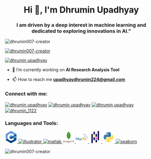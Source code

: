 <h1 align="center">Hi 👋, I'm Dhrumin Upadhyay</h1>
<h3 align="center">I am driven by a deep interest in machine learning and dedicated to exploring innovations in AI."</h3>

<p align="left"> <img src="https://komarev.com/ghpvc/?username=dhrumin007-creator&label=Profile%20views&color=0e75b6&style=flat" alt="dhrumin007-creator" /> </p>

<p align="left"> <a href="https://github.com/ryo-ma/github-profile-trophy"><img src="https://github-profile-trophy.vercel.app/?username=dhrumin007-creator" alt="dhrumin007-creator" /></a> </p>

<p align="left"> <a href="https://twitter.com/dhrumin upadhyay" target="blank"><img src="https://img.shields.io/twitter/follow/dhrumin upadhyay?logo=twitter&style=for-the-badge" alt="dhrumin upadhyay" /></a> </p>

- 🔭 I’m currently working on **AI Research Analysis Tool**

- 📫 How to reach me **upadhyaydhrumin224@gmail.com**

<h3 align="left">Connect with me:</h3>
<p align="left">
<a href="https://twitter.com/dhrumin upadhyay" target="blank"><img align="center" src="https://raw.githubusercontent.com/rahuldkjain/github-profile-readme-generator/master/src/images/icons/Social/twitter.svg" alt="dhrumin upadhyay" height="30" width="40" /></a>
<a href="https://linkedin.com/in/dhrumin upadhyay" target="blank"><img align="center" src="https://raw.githubusercontent.com/rahuldkjain/github-profile-readme-generator/master/src/images/icons/Social/linked-in-alt.svg" alt="dhrumin upadhyay" height="30" width="40" /></a>
<a href="https://stackoverflow.com/users/dhrumin upadhyay" target="blank"><img align="center" src="https://raw.githubusercontent.com/rahuldkjain/github-profile-readme-generator/master/src/images/icons/Social/stack-overflow.svg" alt="dhrumin upadhyay" height="30" width="40" /></a>
<a href="https://kaggle.com/dhrumin_1122" target="blank"><img align="center" src="https://raw.githubusercontent.com/rahuldkjain/github-profile-readme-generator/master/src/images/icons/Social/kaggle.svg" alt="dhrumin_1122" height="30" width="40" /></a>
</p>

<h3 align="left">Languages and Tools:</h3>
<p align="left"> <a href="https://www.w3schools.com/cpp/" target="_blank" rel="noreferrer"> <img src="https://raw.githubusercontent.com/devicons/devicon/master/icons/cplusplus/cplusplus-original.svg" alt="cplusplus" width="40" height="40"/> </a> <a href="https://www.adobe.com/in/products/illustrator.html" target="_blank" rel="noreferrer"> <img src="https://www.vectorlogo.zone/logos/adobe_illustrator/adobe_illustrator-icon.svg" alt="illustrator" width="40" height="40"/> </a> <a href="https://www.mathworks.com/" target="_blank" rel="noreferrer"> <img src="https://upload.wikimedia.org/wikipedia/commons/2/21/Matlab_Logo.png" alt="matlab" width="40" height="40"/> </a> <a href="https://www.mongodb.com/" target="_blank" rel="noreferrer"> <img src="https://raw.githubusercontent.com/devicons/devicon/master/icons/mongodb/mongodb-original-wordmark.svg" alt="mongodb" width="40" height="40"/> </a> <a href="https://www.mysql.com/" target="_blank" rel="noreferrer"> <img src="https://raw.githubusercontent.com/devicons/devicon/master/icons/mysql/mysql-original-wordmark.svg" alt="mysql" width="40" height="40"/> </a> <a href="https://pandas.pydata.org/" target="_blank" rel="noreferrer"> <img src="https://raw.githubusercontent.com/devicons/devicon/2ae2a900d2f041da66e950e4d48052658d850630/icons/pandas/pandas-original.svg" alt="pandas" width="40" height="40"/> </a> <a href="https://www.python.org" target="_blank" rel="noreferrer"> <img src="https://raw.githubusercontent.com/devicons/devicon/master/icons/python/python-original.svg" alt="python" width="40" height="40"/> </a> <a href="https://seaborn.pydata.org/" target="_blank" rel="noreferrer"> <img src="https://seaborn.pydata.org/_images/logo-mark-lightbg.svg" alt="seaborn" width="40" height="40"/> </a> </p>

<p><img align="center" src="https://github-readme-stats.vercel.app/api/top-langs?username=dhrumin007-creator&show_icons=true&locale=en&layout=compact" alt="dhrumin007-creator" /></p>
